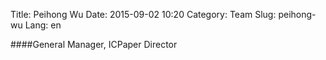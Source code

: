 Title: Peihong Wu
Date: 2015-09-02 10:20
Category: Team
Slug: peihong-wu
Lang: en

####General Manager, ICPaper Director